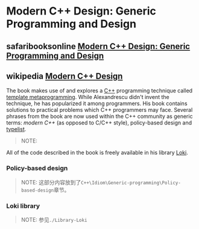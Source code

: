 # Modern C++ Design: Generic Programming and Design



## safaribooksonline [Modern C++ Design: Generic Programming and Design](https://my.safaribooksonline.com/book/programming/cplusplus/0201704315)



## wikipedia [Modern C++ Design](https://en.wikipedia.org/wiki/Modern_C%2B%2B_Design)

The book makes use of and explores a [C++](https://en.wikipedia.org/wiki/C%2B%2B) programming technique called [template metaprogramming](https://en.wikipedia.org/wiki/Template_metaprogramming). While Alexandrescu didn't invent the technique, he has popularized it among programmers. His book contains solutions to practical problems which C++ programmers may face. Several phrases from the book are now used within the C++ community as generic terms: *modern C++* (as opposed to C/C++ style), policy-based design and [typelist](https://en.wikipedia.org/w/index.php?title=Typelist&action=edit&redlink=1).

> NOTE: 

All of the code described in the book is freely available in his library [Loki](https://en.wikipedia.org/wiki/Loki_(C%2B%2B)). 

### Policy-based design

> NOTE: 这部分内容放到了`C++\Idiom\Generic-programming\Policy-based-design`章节。

### Loki library

> NOTE: 参见`./Library-Loki`